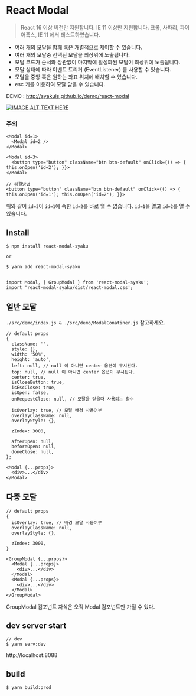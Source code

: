 # React Modal

> React 16 이상 버전만 지원합니다.  IE 11 이상만 지원합니다. 크롬, 사파리, 파이어폭스, IE 11 에서 테스트하였습니다.

- 여러 개의 모달을 함께 혹은 개별적으로 제어할 수 있습니다.
- 여러 개의 모달중 선택된 모달을 최상위에 노출됩니다.
- 모달 코드가 순서와 상관없이 마지막에 활성화된 모달이 최상위에 노출됩니다.
- 모달 상태에 따라 이벤트 트리거 (EventListener) 를 사용할 수 있습니다.
- 모달을 중앙 혹은 원하는 좌표 위치에 배치할 수 있습니다.
- esc 키를 이용하여 모달 닫을 수 있습니다.

DEMO : http://syakuis.github.io/demo/react-modal

[![IMAGE ALT TEXT HERE](http://img.youtube.com/vi/dBWe5x6v050/0.jpg)](https://youtu.be/dBWe5x6v050)

### 주의

```
<Modal id=1>
  <Modal id=2 />
</Modal>

<Modal id=3>
  <button type="button" className="btn btn-default" onClick={() => { this.onOpen('id=2'); }}>
</Modal>

// 해결방법
<button type="button" className="btn btn-default" onClick={() => { this.onOpen('id=1'); this.onOpen('id=2'); }}>
```

위와 같이 `id=3`이 `id=1`에 속한 `id=2`를 바로 열 수 없습니다. `id=1`을 열고 `id=2`를 열 수 있습니다.

## Install

```
$ npm install react-modal-syaku

or

$ yarn add react-modal-syaku


import Modal, { GroupModal } from 'react-modal-syaku';
import 'react-modal-syaku/dist/react-modal.css';
```

## 일반 모달

`./src/demo/index.js & ./src/demo/ModalConatiner.js` 참고하세요.

```
// default props
{
  className: '',
  style: {},
  width: '50%',
  height: 'auto',
  left: null, // null 이 아니면 center 옵션이 무시된다.
  top: null, // null 이 아니면 center 옵션이 무시된다.
  center: true,
  isCloseButton: true,
  isEscClose: true,
  isOpen: false,
  onRequestClose: null, // 모달을 닫을때 사용되는 함수

  isOverlay: true, // 모달 배경 사용여부
  overlayClassName: null,
  overlayStyle: {},

  zIndex: 3000,

  afterOpen: null,
  beforeOpen: null,
  doneClose: null,
};

<Modal {...props}>
  <div>...</div>
</Modal>
```

## 다중 모달

```
// default props
{
  isOverlay: true, // 배경 모달 사용여부
  overlayClassName: null,
  overlayStyle: {},

  zIndex: 3000,
}

<GroupModal {...props}>
  <Modal {...props}>
    <div>...</div>
  </Modal>
  <Modal {...props}>
    <div>...</div>
  </Modal>
</GroupModal>
```

GroupModal 컴포넌트 자식은 오직 Modal 컴포넌트만 가질 수 있다.

## dev server start

```
// dev
$ yarn serv:dev

```

http://localhost:8088

## build

```
$ yarn build:prod
```

